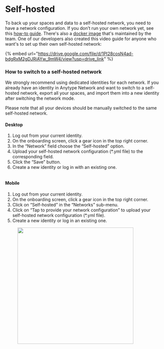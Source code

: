 # Self-hosted

To back up your spaces and data to a self-hosted network, you need to have a network configuration. If you don’t run your own network yet, see this [how-to guide](https://tech.anytype.io/how-to/self-hosting). There's also a [docker image](https://github.com/anyproto/any-sync-dockercompose) that's maintained by the team. One of our developers also created this video guide for anyone who want's to set up their own self-hosted network:

{% embed url="https://drive.google.com/file/d/1PI28cosN4ad-bdgRxM2gDJRiAYw_9mW4/view?usp=drive_link" %}

### How to switch to a self-hosted network

We strongly recommend using dedicated identities for each network. If you already have an identity in Anytype Network and want to switch to a self-hosted network, export all your spaces, and import them into a new identity after switching the network mode.

Please note that all your devices should be manually switched to the same self-hosted network.

#### Desktop

1. Log out from your current identity.
2. On the onboarding screen, click a gear icon in the top right corner.
3. In the “Network” field choose the “Self-hosted” option.
4. Upload your self-hosted network configuration (\*.yml file) to the corresponding field.
5. Click the “Save” button.
6. Create a new identity or log in with an existing one.

<figure><img src="../../.gitbook/assets/image (53).png" alt=""><figcaption></figcaption></figure>

#### Mobile

1. Log out from your current identity.
2. On the onboarding screen, click a gear icon in the top right corner.
3. Click on “Self-hosted” in the “Networks” sub-menu.&#x20;
4. Click on “Tap to provide your network configuration” to upload your self-hosted network configuration (\*.yml file).
5. Create a new identity or log in an existing one.

<figure><img src="../../.gitbook/assets/Screenshot_20240411-104804_Anytype3.png" alt="" width="375"><figcaption></figcaption></figure>
